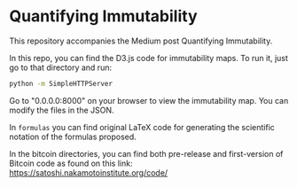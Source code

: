 # Quantifying Immutability

This repository accompanies the Medium post Quantifying Immutability.

In this repo, you can find the D3.js code for immutability maps.
To run it, just go to that directory and run:
```sh
python -m SimpleHTTPServer
```

Go to "0.0.0.0:8000" on your browser to view the immutability map. You can modify the files in the JSON.


In `formulas` you can find original LaTeX code for generating the scientific notation of the formulas proposed.

In the bitcoin directories, you can find both pre-release and first-version of Bitcoin code as found on this link:
https://satoshi.nakamotoinstitute.org/code/
